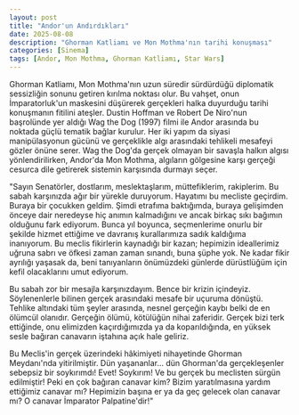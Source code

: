 ```yaml
---
layout: post
title: "Andor'un Andırdıkları"
date: 2025-08-08
description: "Ghorman Katliamı ve Mon Mothma'nın tarihi konuşması"
categories: [Sinema]
tags: [Andor, Mon Mothma, Ghorman Katliamı, Star Wars]
---
```


Ghorman Katliamı, Mon Mothma'nın uzun süredir sürdürdüğü diplomatik sessizliğin sonunu getiren kırılma noktası
olur. Bu vahşet, onun İmparatorluk'un maskesini düşürerek gerçekleri halka duyurduğu tarihi konuşmanın fitilini ateşler.
Dustin Hoffman ve Robert De Niro'nun başrolünde yer aldığı Wag the Dog (1997) filmi ile Andor arasında bu noktada güçlü
tematik bağlar kurulur. Her iki yapım da siyasi manipülasyonun gücünü ve gerçeklikle algı arasındaki tehlikeli mesafeyi
gözler önüne serer. Wag the Dog'da gerçek olmayan bir savaşla halkın algısı yönlendirilirken, Andor'da Mon Mothma,
algıların gölgesine karşı gerçeği cesurca dile getirerek sistemin karşısında durmayı seçer.

"Sayın Senatörler, dostlarım, meslektaşlarım, müttefiklerim, rakiplerim. Bu sabah karşınızda ağır bir yürekle
duruyorum. Hayatımı bu mecliste geçirdim. Buraya bir çocukken geldim. Şimdi etrafıma baktığımda, buraya
gelişimden önceye dair neredeyse hiç anımın kalmadığını ve ancak birkaç sıkı bağımın olduğunu fark ediyorum. Bunca
yıl boyunca, seçmenlerime onurlu bir şekilde hizmet ettiğime ve davranış kurallarımıza sadık kaldığıma inanıyorum. Bu
meclis fikirlerin kaynadığı bir kazan; hepimizin ideallerimiz uğruna sabrı ve öfkesi zaman zaman sınandı, buna şüphe
yok. Ne kadar fikir ayrılığı yaşasak da, beni tanıyanların önümüzdeki günlerde dürüstlüğüm için kefil olacaklarını umut
ediyorum.

Bu sabah zor bir mesajla karşınızdayım. Bence bir krizin içindeyiz. Söylenenlerle bilinen gerçek arasındaki
mesafe bir uçuruma dönüştü. Tehlike altındaki tüm şeyler arasında, nesnel gerçeğin kaybı belki de en ölümcül olanıdır.
Gerçeğin ölümü, kötülüğün nihai zaferidir. Gerçek bizi terk ettiğinde, onu elimizden kaçırdığımızda ya da koparıldığında,
en yüksek sesle bağıran canavarın iştahına açık hale geliriz.

Bu Meclis'in gerçek üzerindeki hâkimiyeti nihayetinde Ghorman Meydanı'nda yitirilmiştir. Dün yaşananlar... dün
Ghorman'da gerçekleşenler sebepsiz bir soykırımdı! Evet! Soykırım! Ve bu gerçek bu meclisten sürgün edilmiştir!
Peki en çok bağıran canavar kim? Bizim yaratılmasına yardım ettiğimiz canavar mı? Hepimizin başına er ya da geç gelecek
olan canavar mı? O canavar İmparator Palpatine'dir!"
